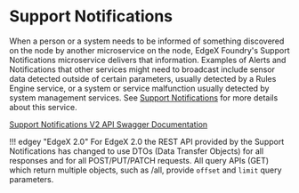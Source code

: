 # Support Notifications

When a person or a system needs to be informed of something discovered on the node by another microservice on the node, EdgeX Foundry's Support Notifications microservice delivers that information. Examples of Alerts and Notifications that other services might need to broadcast include sensor data detected outside of certain parameters, usually detected by a Rules Engine service, or a system or service malfunction usually detected by system management services.  See [Support Notifications](../../microservices/support/notifications/Ch-AlertsNotifications.md) for more details about this service.

[Support Notifications V2 API Swagger Documentation](https://app.swaggerhub.com/apis-docs/EdgeXFoundry1/support-notifications/2.1.0)

!!! edgey "EdgeX 2.0"
    For EdgeX 2.0 the REST API provided by the Support Notifications has changed to use DTOs (Data Transfer Objects) for all responses and for all POST/PUT/PATCH requests. All query APIs (GET) which return multiple objects, such as /all, provide `offset` and `limit` query parameters.

